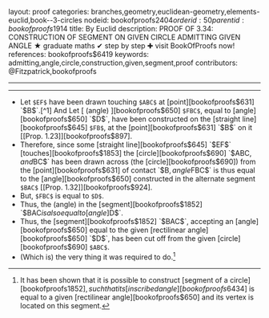 layout: proof
categories: branches,geometry,euclidean-geometry,elements-euclid,book--3-circles
nodeid: bookofproofs$2404
orderid: 50
parentid: bookofproofs$1914
title: By Euclid
description: PROOF OF 3.34: CONSTRUCTION OF SEGMENT ON GIVEN CIRCLE ADMITTING GIVEN ANGLE &#9733; graduate maths &#10004; step by step &#10010; visit BookOfProofs now!
references: bookofproofs$6419
keywords: admitting,angle,circle,construction,given,segment,proof
contributors: @Fitzpatrick,bookofproofs

---


---



* Let `$EF$` have been drawn touching `$ABC$` at [point][bookofproofs$631] `$B$`.[^1] And Let [ (angle) ][bookofproofs$650] `$FBC$`, equal to [angle][bookofproofs$650] `$D$`, have been constructed on the [straight line][bookofproofs$645] `$FB$`, at the [point][bookofproofs$631] `$B$` on it [[Prop. 1.23]][bookofproofs$897].
* Therefore, since some [straight line][bookofproofs$645] `$EF$` [touches][bookofproofs$1853] the [circle][bookofproofs$690] `$ABC$`, and `$BC$` has been drawn across (the [circle][bookofproofs$690]) from the [point][bookofproofs$631] of contact `$B$`, angle `$FBC$` is thus equal to the [angle][bookofproofs$650] constructed in the alternate segment `$BAC$` [[Prop. 1.32]][bookofproofs$924].
* But, `$FBC$` is equal to `$D$`.
* Thus, the (angle) in the [segment][bookofproofs$1852] `$BAC$` is also equal to [angle] `$D$`.
* Thus, the [segment][bookofproofs$1852] `$BAC$`, accepting an [angle][bookofproofs$650] equal to the given [rectilinear angle][bookofproofs$650] `$D$`, has been cut off from the given [circle][bookofproofs$690] `$ABC$`.
* (Which is) the very thing it was required to do.[^2]

[^1]: Presumably, by finding the [center][bookofproofs$6428] of `$ABC$` [[Prop. 3.1]][bookofproofs$1058], drawing a [straight line][bookofproofs$645] between the [center][bookofproofs$6428] and [point][bookofproofs$631] `$B$`, and then drawing `$EF$` through [point][bookofproofs$631] `$B$`, at [right angles][bookofproofs$653] to the aforementioned [straight line][bookofproofs$645] [[Prop. 1.11]][bookofproofs$759] (translator's note).

[^2]: It has been shown that it is possible to construct [segment of a circle][bookofproofs$1852], such that its [inscribed angle][bookofproofs$6434] is equal to a given [rectilinear angle][bookofproofs$650] and its vertex is located on this segment.

